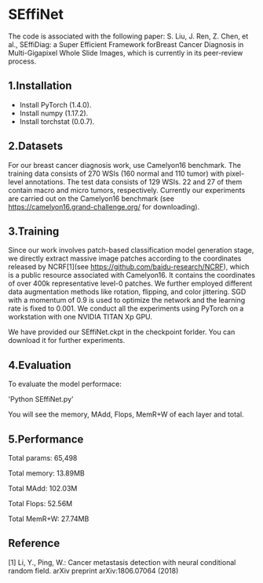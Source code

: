 # SEffiNet

The code is associated with the following paper: S. Liu, J. Ren, Z. Chen, et al., SEffiDiag: a Super Efficient Framework forBreast Cancer Diagnosis in Multi-Gigapixel Whole Slide Images, which is currently in its peer-review process.

## 1.Installation
-	Install PyTorch (1.4.0).
-	Install numpy (1.17.2).
-	Install torchstat (0.0.7).

## 2.Datasets
For our breast cancer diagnosis work, use Camelyon16 benchmark. The training data consists of 270 WSIs (160 normal and 110 tumor) with pixel-level annotations. The test data consists of 129 WSIs. 22 and 27 of them contain macro and micro tumors, respectively. 
Currently our experiments are carried out on the Camelyon16 benchmark (see https://camelyon16.grand-challenge.org/ for downloading).

## 3.Training 
Since our work involves patch-based classification model generation stage, we directly extract massive image patches according to the coordinates released by NCRF[1](see https://github.com/baidu-research/NCRF), which is a public resource associated with Camelyon16. It contains the coordinates of over 400k representative level-0 patches. We further employed different data augmentation methods like rotation, flipping, and color jittering. SGD with a momentum of 0.9 is used to optimize the network and the learning rate is fixed to 0.001. We conduct all the experiments using PyTorch on a workstation with one NVIDIA TITAN Xp GPU.

We have provided our SEffiNet.ckpt in the checkpoint forlder. 
You can download it for further experiments.

## 4.Evaluation
To evaluate the model performace:

'Python SEffiNet.py'

You will see the memory, MAdd, Flops, MemR+W of each layer and total.

## 5.Performance
Total params: 65,498

Total memory: 13.89MB

Total MAdd: 102.03M

Total Flops: 52.56M

Total MemR+W: 27.74MB

## Reference
[1] Li, Y., Ping, W.: Cancer metastasis detection with neural conditional random field. arXiv preprint arXiv:1806.07064 (2018)

